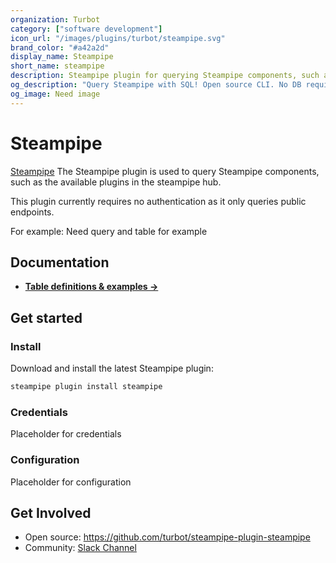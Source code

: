 ```yaml
---
organization: Turbot
category: ["software development"]
icon_url: "/images/plugins/turbot/steampipe.svg"
brand_color: "#a42a2d"
display_name: Steampipe
short_name: steampipe
description: Steampipe plugin for querying Steampipe components, such as the available plugins in the steampipe hub.
og_description: "Query Steampipe with SQL! Open source CLI. No DB required." 
og_image: Need image
---
```


# Steampipe

[Steampipe](https://steampipe.io) The Steampipe plugin is used to query Steampipe components, such as the available plugins in the steampipe hub.

This plugin currently requires no authentication as it only queries public endpoints.

For example:
Need query and table for example

## Documentation

- **[Table definitions & examples →](https://hub.steampipe.io/plugins/turbot/steampipe/tables)**

## Get started

### Install

Download and install the latest Steampipe plugin:

```bash
steampipe plugin install steampipe
```

### Credentials
Placeholder for credentials

### Configuration
Placeholder for configuration

## Get Involved

* Open source: https://github.com/turbot/steampipe-plugin-steampipe
* Community: [Slack Channel](https://join.slack.com/t/steampipe/shared_invite/zt-oij778tv-lYyRTWOTMQYBVAbtPSWs3g)
